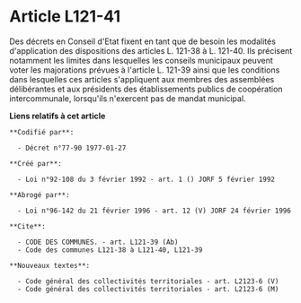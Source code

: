 # Article L121-41

Des décrets en Conseil d'Etat fixent en tant que de besoin les modalités d'application des dispositions des articles L.
121-38 à L. 121-40. Ils précisent notamment les limites dans lesquelles les conseils municipaux peuvent voter les majorations
prévues à l'article L. 121-39 ainsi que les conditions dans lesquelles ces articles s'appliquent aux membres des assemblées
délibérantes et aux présidents des établissements publics de coopération intercommunale, lorsqu'ils n'exercent pas de mandat
municipal.

**Liens relatifs à cet article**

	**Codifié par**:

	  - Décret n°77-90 1977-01-27

	**Créé par**:

	  - Loi n°92-108 du 3 février 1992 - art. 1 () JORF 5 février 1992

	**Abrogé par**:

	  - Loi n°96-142 du 21 février 1996 - art. 12 (V) JORF 24 février 1996

	**Cite**:

	  - CODE DES COMMUNES. - art. L121-39 (Ab)
	  - Code des communes L121-38 à L121-40, L121-39

	**Nouveaux textes**:

	  - Code général des collectivités territoriales - art. L2123-6 (V)
	  - Code général des collectivités territoriales - art. L2123-6 (M)

